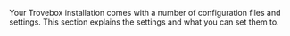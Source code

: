 Your Trovebox installation comes with a number of configuration files and settings. This section explains the settings and what you can set them to.

